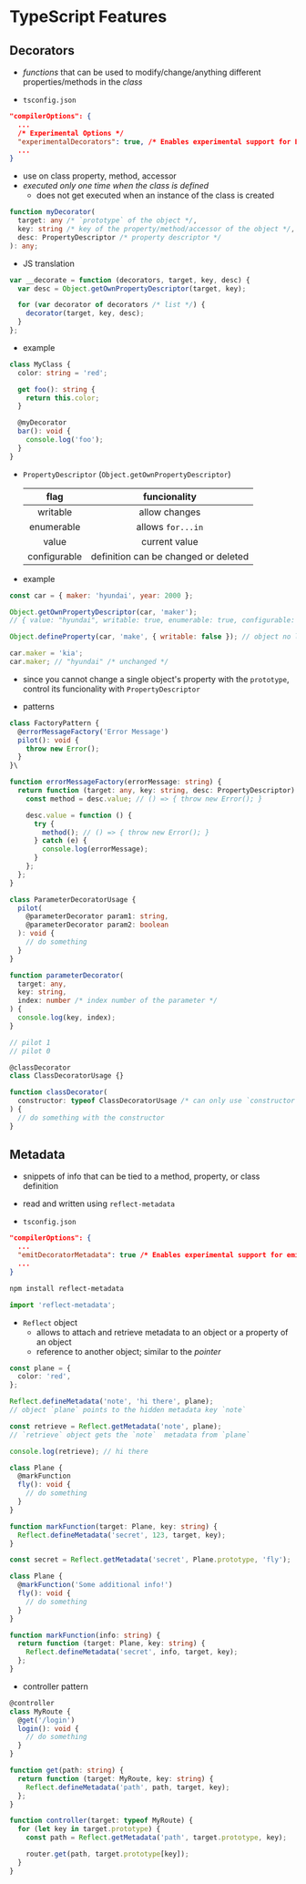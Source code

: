 # TypeScript Features

## Decorators

- _functions_ that can be used to modify/change/anything different properties/methods in the _class_

* `tsconfig.json`

```json
"compilerOptions": {
  ...
  /* Experimental Options */
  "experimentalDecorators": true, /* Enables experimental support for ES7 decorators. */
  ...
}
```

- use on class property, method, accessor
- _executed only one time when the class is defined_
  - does not get executed when an instance of the class is created

```typescript
function myDecorator(
  target: any /* `prototype` of the object */,
  key: string /* key of the property/method/accessor of the object */,
  desc: PropertyDescriptor /* property descriptor */
): any;
```

- JS translation

```javascript
var __decorate = function (decorators, target, key, desc) {
  var desc = Object.getOwnPropertyDescriptor(target, key);

  for (var decorator of decorators /* list */) {
    decorator(target, key, desc);
  }
};
```

- example

```typescript
class MyClass {
  color: string = 'red';

  get foo(): string {
    return this.color;
  }

  @myDecorator
  bar(): void {
    console.log('foo');
  }
}
```

- `PropertyDescriptor` (`Object.getOwnPropertyDescriptor`)

  |     flag     |             funcionality             |
  | :----------: | :----------------------------------: |
  |   writable   |            allow changes             |
  |  enumerable  |          allows `for...in`           |
  |    value     |            current value             |
  | configurable | definition can be changed or deleted |

- example

```javascript
const car = { maker: 'hyundai', year: 2000 };

Object.getOwnPropertyDescriptor(car, 'maker');
// { value: "hyundai", writable: true, enumerable: true, configurable: true }

Object.defineProperty(car, 'make', { writable: false }); // object no longer writable

car.maker = 'kia';
car.maker; // "hyundai" /* unchanged */
```

- since you cannot change a single object's property with the `prototype`, control its funcionality with `PropertyDescriptor`

- patterns

```typescript
class FactoryPattern {
  @errorMessageFactory('Error Message')
  pilot(): void {
    throw new Error();
  }
}\

function errorMessageFactory(errorMessage: string) {
  return function (target: any, key: string, desc: PropertyDescriptor): void {
    const method = desc.value; // () => { throw new Error(); }

    desc.value = function () {
      try {
        method(); // () => { throw new Error(); }
      } catch (e) {
        console.log(errorMessage);
      }
    };
  };
}
```

```typescript
class ParameterDecoratorUsage {
  pilot(
    @parameterDecorator param1: string,
    @parameterDecorator param2: boolean
  ): void {
    // do something
  }
}

function parameterDecorator(
  target: any,
  key: string,
  index: number /* index number of the parameter */
) {
  console.log(key, index);
}

// pilot 1
// pilot 0
```

```typescript
@classDecorator
class ClassDecoratorUsage {}

function classDecorator(
  constructor: typeof ClassDecoratorUsage /* can only use `constructor` on class */
) {
  // do something with the constructor
}
```

## Metadata

- snippets of info that can be tied to a method, property, or class definition
- read and written using `reflect-metadata`

- `tsconfig.json`

```json
"compilerOptions": {
  ...
  "emitDecoratorMetadata": true /* Enables experimental support for emitting type metadata for decorators. */
  ...
}
```

```bash
npm install reflect-metadata
```

```typescript
import 'reflect-metadata';
```

- `Reflect` object
  - allows to attach and retrieve metadata to an object or a property of an object
  - reference to another object; similar to the _pointer_

```typescript
const plane = {
  color: 'red',
};

Reflect.defineMetadata('note', 'hi there', plane);
// object `plane` points to the hidden metadata key `note`

const retrieve = Reflect.getMetadata('note', plane);
// `retrieve` object gets the `note`  metadata from `plane`

console.log(retrieve); // hi there
```

```typescript
class Plane {
  @markFunction
  fly(): void {
    // do something
  }
}

function markFunction(target: Plane, key: string) {
  Reflect.defineMetadata('secret', 123, target, key);
}

const secret = Reflect.getMetadata('secret', Plane.prototype, 'fly');
```

```typescript
class Plane {
  @markFunction('Some additional info!')
  fly(): void {
    // do something
  }
}

function markFunction(info: string) {
  return function (target: Plane, key: string) {
    Reflect.defineMetadata('secret', info, target, key);
  };
}
```

- controller pattern

```typescript
@controller
class MyRoute {
  @get('/login')
  login(): void {
    // do something
  }
}

function get(path: string) {
  return function (target: MyRoute, key: string) {
    Reflect.defineMetadata('path', path, target, key);
  };
}

function controller(target: typeof MyRoute) {
  for (let key in target.prototype) {
    const path = Reflect.getMetadata('path', target.prototype, key);

    router.get(path, target.prototype[key]);
  }
}
```
